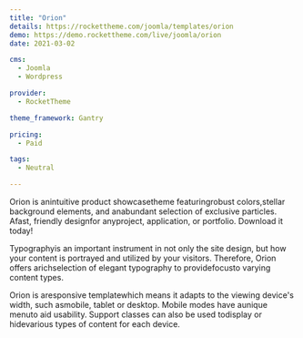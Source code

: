```yaml
---
title: "Orion"
details: https://rockettheme.com/joomla/templates/orion
demo: https://demo.rockettheme.com/live/joomla/orion
date: 2021-03-02

cms: 
  - Joomla
  - Wordpress

provider: 
  - RocketTheme

theme_framework: Gantry

pricing:
  - Paid

tags:
  - Neutral

---
```


Orion is anintuitive product showcasetheme featuringrobust colors,stellar background elements, and anabundant selection of exclusive particles. Afast, friendly designfor anyproject, application, or portfolio. Download it today!

Typographyis an important instrument in not only the site design, but how your content is portrayed and utilized by your visitors. Therefore, Orion offers arichselection of elegant typography to providefocusto varying content types.

Orion is aresponsive templatewhich means it adapts to the viewing device's width, such asmobile, tablet or desktop. Mobile modes have aunique menuto aid usability. Support classes can also be used todisplay or hidevarious types of content for each device.
